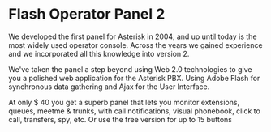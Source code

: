 # Flash Operator Panel 2 #

We developed the first panel for Asterisk in 2004, and up until today is the most widely used operator console. Across the years we gained experience and we incorporated all this knowledge into version 2.

We've taken the panel a step beyond using Web 2.0 technologies to give you a polished web application for the Asterisk PBX. Using Adobe Flash for synchronous data gathering and Ajax for the User Interface.

At only $ 40 you get a superb panel that lets you monitor extensions, queues, meetme & trunks, with call notifications, visual phonebook, click to call, transfers, spy, etc. Or use the free version for up to 15 buttons